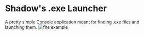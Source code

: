 # Shadow's .exe Launcher
A pretty simple Console application meant for finding .exe files and launching them.
![fire example](https://cdn.discordapp.com/attachments/1417624293763846185/1421563973475631277/explorer_DzkB98Js0i.gif?ex=68d97e1e&is=68d82c9e&hm=af784224013cd999990c140efacf1c5cf5fd3670dd556305e509c2f6d37b48fe&)
